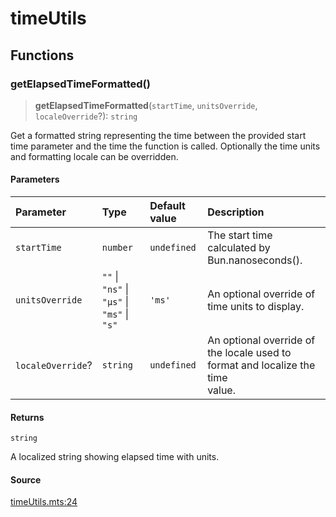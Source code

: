 # timeUtils

## Functions

### getElapsedTimeFormatted()

> **getElapsedTimeFormatted**(`startTime`, `unitsOverride`, `localeOverride`?): `string`

Get a formatted string representing the time between the provided start time parameter and the
time the function is called. Optionally the time units and formatting locale can be overridden.

#### Parameters

| Parameter | Type | Default value | Description |
| :------ | :------ | :------ | :------ |
| `startTime` | `number` | `undefined` | The start time calculated by Bun.nanoseconds(). |
| `unitsOverride` | `""` \| `"ns"` \| `"μs"` \| `"ms"` \| `"s"` | `'ms'` | An optional override of time units to display. |
| `localeOverride`? | `string` | `undefined` | An optional override of the locale used to format and localize the time<br />                      value. |

#### Returns

`string`

A localized string showing elapsed time with units.

#### Source

[timeUtils.mts:24](https://github.com/mangs/bun-utils/blob/a43eceac67c4560c80489e4edbf97bc54138f26b/utils/timeUtils.mts#L24)
